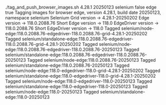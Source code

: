 ./tag_and_push_browser_images.sh 4.28.1 20250123 selenium false edge true
Tagging images for browser edge, version 4.28.1, build date 20250123, namespace selenium
Selenium Grid version -> 4.28.1-20250202
Edge version -> 118.0.2088.76
Short Edge version -> 118.0
EdgeDriver version -> 118.0.2088.76
Short EdgeDriver version -> 118.0
Tagged selenium/node-edge:118.0.2088.76-edgedriver-118.0.2088.76-grid-4.28.1-20250202
Tagged selenium/standalone-edge:118.0.2088.76-edgedriver-118.0.2088.76-grid-4.28.1-20250202
Tagged selenium/node-edge:118.0.2088.76-edgedriver-118.0.2088.76-20250123
Tagged selenium/standalone-edge:118.0.2088.76-edgedriver-118.0.2088.76-20250123
Tagged selenium/node-edge:118.0.2088.76-20250123
Tagged selenium/standalone-edge:118.0.2088.76-20250123
Tagged selenium/node-edge:118.0-edgedriver-118.0-grid-4.28.1-20250202
Tagged selenium/standalone-edge:118.0-edgedriver-118.0-grid-4.28.1-20250202
Tagged selenium/node-edge:118.0-edgedriver-118.0-20250123
Tagged selenium/standalone-edge:118.0-edgedriver-118.0-20250123
Tagged selenium/node-edge:118.0-20250123
Tagged selenium/standalone-edge:118.0-20250123
